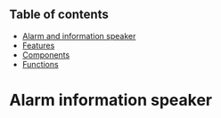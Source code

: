 ## Table of contents
* [Alarm and information speaker](#Alarm_information_speaker)
* [Features](#features)
* [Components](#components)
* [Functions](#functions)


<h1>Alarm information speaker</h1>
